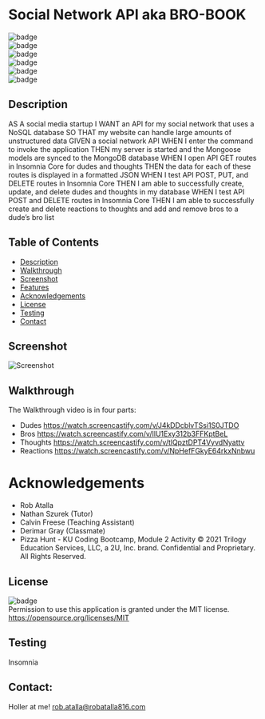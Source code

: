 # Social Network API aka BRO-BOOK

  ![badge](https://img.shields.io/github/languages/top/ratalla816/bro-book)
  <br> 
  ![badge](https://img.shields.io/github/languages/count/ratalla816/bro-book)
  <br>
  ![badge](https://img.shields.io/github/issues/ratalla816/bro-book)
  <br>
  ![badge](https://img.shields.io/github/issues-closed/ratalla816/bro-book)
  <br>
  ![badge](https://img.shields.io/github/last-commit/ratalla816/bro-book)
  <br>
  ![badge](https://img.shields.io/badge/license-MIT-important)
  
  ## Description
  
AS A social media startup
I WANT an API for my social network that uses a NoSQL database
SO THAT my website can handle large amounts of unstructured data
GIVEN a social network API
WHEN I enter the command to invoke the application
THEN my server is started and the Mongoose models are synced to the MongoDB database
WHEN I open API GET routes in Insomnia Core for dudes and thoughts
THEN the data for each of these routes is displayed in a formatted JSON
WHEN I test API POST, PUT, and DELETE routes in Insomnia Core
THEN I am able to successfully create, update, and delete dudes and thoughts in my database
WHEN I test API POST and DELETE routes in Insomnia Core
THEN I am able to successfully create and delete reactions to thoughts and add and remove bros to a dude’s bro list
 
  ## Table of Contents
  - [Description](#description)
  - [Walkthrough](#walkthrough)
  - [Screenshot](#screenshot)
  - [Features](#features)
  - [Acknowledgements](#acknowledgements)
  - [License](#license)
  - [Testing](#testing)
  - [Contact](#contact)

 
  ## Screenshot
   ![Screenshot](assets/images/Bro-Book.gif)

  ## Walkthrough
  The Walkthrough video is in four parts:
  * Dudes <https://watch.screencastify.com/v/J4kDDcblvTSsi1S0JTDO>
  * Bros <https://watch.screencastify.com/v/IlU1Exy312b3FFKptBeL>
  * Thoughts <https://watch.screencastify.com/v/tlQpztDPT4VyvdNyattv>
  * Reactions <https://watch.screencastify.com/v/NpHefFGkyE64rkxNnbwu>

  
  # Acknowledgements
 * Rob Atalla
 * Nathan Szurek (Tutor)
 * Calvin Freese (Teaching Assistant)
 * Derimar Gray (Classmate)
 * Pizza Hunt - KU Coding Bootcamp, Module 2 Activity © 2021 Trilogy Education Services, LLC, a 2U, Inc. brand. Confidential and Proprietary. All Rights Reserved.
    
  ## License
  ![badge](https://img.shields.io/badge/license-MIT-important)
  <br>
  Permission to use this application is granted under the MIT license. <https://opensource.org/licenses/MIT>


  ## Testing
  Insomnia

  ## Contact:
  Holler at me! <a href="mailto:rob.atalla@robatalla816.com">rob.atalla@robatalla816.com</a>